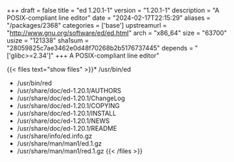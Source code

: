 +++
draft = false
title = "ed 1.20.1-1"
version = "1.20.1-1"
description = "A POSIX-compliant line editor"
date = "2024-02-17T22:15:29"
aliases = "/packages/2368"
categories = ['base']
upstreamurl = "http://www.gnu.org/software/ed/ed.html"
arch = "x86_64"
size = "63700"
usize = "121338"
sha1sum = "28059825c7ae3462e0d48f70268b2b5176737445"
depends = "['glibc>=2.34']"
+++
A POSIX-compliant line editor"

{{< files text="show files" >}}* /usr/bin/ed
* /usr/bin/red
* /usr/share/doc/ed-1.20.1/AUTHORS
* /usr/share/doc/ed-1.20.1/ChangeLog
* /usr/share/doc/ed-1.20.1/COPYING
* /usr/share/doc/ed-1.20.1/INSTALL
* /usr/share/doc/ed-1.20.1/NEWS
* /usr/share/doc/ed-1.20.1/README
* /usr/share/info/ed.info.gz
* /usr/share/man/man1/ed.1.gz
* /usr/share/man/man1/red.1.gz
{{< /files >}}